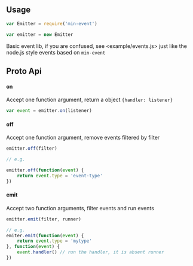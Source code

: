 Usage
---

```js
var Emitter = require('min-event')

var emitter = new Emitter
```

Basic event lib, if you are confused, see <example/events.js> just like the node.js style events based on `min-event`

Proto Api
---

#### on

Accept one function argument, return a object `{handler: listener}`

```js
var event = emitter.on(listener)
```


#### off

Accept one function argument, remove events filtered by filter

```js
emitter.off(filter)

// e.g.

emitter.off(function(event) {
	return event.type = 'event-type'
})
```


#### emit

Accept two function arguments, filter events and run events

```js
emitter.emit(filter, runner)

// e.g.
emiter.emit(function(event) {
	return event.type = 'mytype'
}, function(event) {
	event.handler() // run the handler, it is absent runner
})
```
